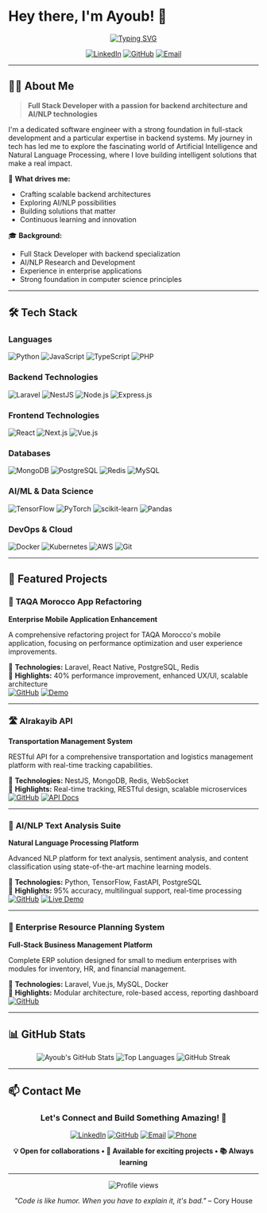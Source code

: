 # Hey there, I'm Ayoub! 👋

<div align="center">
  
[![Typing SVG](https://readme-typing-svg.herokuapp.com?font=Fira+Code&size=30&pause=1000&color=36BCF7FF&width=600&lines=Full+Stack+Developer;Backend+Specialist;AI%2FNLP+Enthusiast;Problem+Solver)](https://git.io/typing-svg)

[![LinkedIn](https://img.shields.io/badge/LinkedIn-0077B5?style=for-the-badge&logo=linkedin&logoColor=white)](https://linkedin.com/in/ayoub-abh)
[![GitHub](https://img.shields.io/badge/GitHub-100000?style=for-the-badge&logo=github&logoColor=white)](https://github.com/Ayoub-ABH)
[![Email](https://img.shields.io/badge/Email-D14836?style=for-the-badge&logo=gmail&logoColor=white)](mailto:ayoub.abh@example.com)

</div>

---

## 👨‍💻 About Me

> **Full Stack Developer with a passion for backend architecture and AI/NLP technologies**

I'm a dedicated software engineer with a strong foundation in full-stack development and a particular expertise in backend systems. My journey in tech has led me to explore the fascinating world of Artificial Intelligence and Natural Language Processing, where I love building intelligent solutions that make a real impact.

🎯 **What drives me:**
- Crafting scalable backend architectures
- Exploring AI/NLP possibilities
- Building solutions that matter
- Continuous learning and innovation

🎓 **Background:**
- Full Stack Developer with backend specialization
- AI/NLP Research and Development
- Experience in enterprise applications
- Strong foundation in computer science principles

---

## 🛠️ Tech Stack

### **Languages**
![Python](https://img.shields.io/badge/Python-3776AB?style=for-the-badge&logo=python&logoColor=white)
![JavaScript](https://img.shields.io/badge/JavaScript-F7DF1E?style=for-the-badge&logo=javascript&logoColor=black)
![TypeScript](https://img.shields.io/badge/TypeScript-007ACC?style=for-the-badge&logo=typescript&logoColor=white)
![PHP](https://img.shields.io/badge/PHP-777BB4?style=for-the-badge&logo=php&logoColor=white)

### **Backend Technologies**
![Laravel](https://img.shields.io/badge/Laravel-FF2D20?style=for-the-badge&logo=laravel&logoColor=white)
![NestJS](https://img.shields.io/badge/NestJS-E0234E?style=for-the-badge&logo=nestjs&logoColor=white)
![Node.js](https://img.shields.io/badge/Node.js-43853D?style=for-the-badge&logo=node.js&logoColor=white)
![Express.js](https://img.shields.io/badge/Express.js-404D59?style=for-the-badge&logo=express&logoColor=white)

### **Frontend Technologies**
![React](https://img.shields.io/badge/React-20232A?style=for-the-badge&logo=react&logoColor=61DAFB)
![Next.js](https://img.shields.io/badge/Next.js-000000?style=for-the-badge&logo=nextdotjs&logoColor=white)
![Vue.js](https://img.shields.io/badge/Vue.js-35495E?style=for-the-badge&logo=vue.js&logoColor=4FC08D)

### **Databases**
![MongoDB](https://img.shields.io/badge/MongoDB-4EA94B?style=for-the-badge&logo=mongodb&logoColor=white)
![PostgreSQL](https://img.shields.io/badge/PostgreSQL-316192?style=for-the-badge&logo=postgresql&logoColor=white)
![Redis](https://img.shields.io/badge/Redis-DC382D?style=for-the-badge&logo=redis&logoColor=white)
![MySQL](https://img.shields.io/badge/MySQL-00000F?style=for-the-badge&logo=mysql&logoColor=white)

### **AI/ML & Data Science**
![TensorFlow](https://img.shields.io/badge/TensorFlow-FF6F00?style=for-the-badge&logo=tensorflow&logoColor=white)
![PyTorch](https://img.shields.io/badge/PyTorch-EE4C2C?style=for-the-badge&logo=pytorch&logoColor=white)
![scikit-learn](https://img.shields.io/badge/scikit--learn-F7931E?style=for-the-badge&logo=scikit-learn&logoColor=white)
![Pandas](https://img.shields.io/badge/pandas-150458?style=for-the-badge&logo=pandas&logoColor=white)

### **DevOps & Cloud**
![Docker](https://img.shields.io/badge/Docker-2496ED?style=for-the-badge&logo=docker&logoColor=white)
![Kubernetes](https://img.shields.io/badge/Kubernetes-326CE5?style=for-the-badge&logo=kubernetes&logoColor=white)
![AWS](https://img.shields.io/badge/Amazon_AWS-FF9900?style=for-the-badge&logo=amazonaws&logoColor=white)
![Git](https://img.shields.io/badge/Git-F05032?style=for-the-badge&logo=git&logoColor=white)

---

## 📂 Featured Projects

### 🚗 **TAQA Morocco App Refactoring**
**Enterprise Mobile Application Enhancement**

A comprehensive refactoring project for TAQA Morocco's mobile application, focusing on performance optimization and user experience improvements.

🔧 **Technologies:** Laravel, React Native, PostgreSQL, Redis  
🎯 **Highlights:** 40% performance improvement, enhanced UX/UI, scalable architecture  
[![GitHub](https://img.shields.io/badge/GitHub-100000?style=flat-square&logo=github&logoColor=white)](https://github.com/Ayoub-ABH/taqa-morocco)
[![Demo](https://img.shields.io/badge/Demo-FF5722?style=flat-square&logo=web&logoColor=white)](https://demo-link.com)

---

### 🛣️ **Alrakayib API**
**Transportation Management System**

RESTful API for a comprehensive transportation and logistics management platform with real-time tracking capabilities.

🔧 **Technologies:** NestJS, MongoDB, Redis, WebSocket  
🎯 **Highlights:** Real-time tracking, RESTful design, scalable microservices  
[![GitHub](https://img.shields.io/badge/GitHub-100000?style=flat-square&logo=github&logoColor=white)](https://github.com/Ayoub-ABH/alrakayib-api)
[![API Docs](https://img.shields.io/badge/API_Docs-4CAF50?style=flat-square&logo=swagger&logoColor=white)](https://api-docs-link.com)

---

### 🤖 **AI/NLP Text Analysis Suite**
**Natural Language Processing Platform**

Advanced NLP platform for text analysis, sentiment analysis, and content classification using state-of-the-art machine learning models.

🔧 **Technologies:** Python, TensorFlow, FastAPI, PostgreSQL  
🎯 **Highlights:** 95% accuracy, multilingual support, real-time processing  
[![GitHub](https://img.shields.io/badge/GitHub-100000?style=flat-square&logo=github&logoColor=white)](https://github.com/Ayoub-ABH/nlp-suite)
[![Live Demo](https://img.shields.io/badge/Live_Demo-FF6B6B?style=flat-square&logo=vercel&logoColor=white)](https://nlp-demo.com)

---

### 💼 **Enterprise Resource Planning System**
**Full-Stack Business Management Platform**

Complete ERP solution designed for small to medium enterprises with modules for inventory, HR, and financial management.

🔧 **Technologies:** Laravel, Vue.js, MySQL, Docker  
🎯 **Highlights:** Modular architecture, role-based access, reporting dashboard  
[![GitHub](https://img.shields.io/badge/GitHub-100000?style=flat-square&logo=github&logoColor=white)](https://github.com/Ayoub-ABH/erp-system)

---

## 📊 GitHub Stats

<div align="center">

<img src="https://github-readme-stats.vercel.app/api?username=Ayoub-ABH&show_icons=true&theme=tokyonight&hide_border=true&count_private=true" alt="Ayoub's GitHub Stats" />

<img src="https://github-readme-stats.vercel.app/api/top-langs/?username=Ayoub-ABH&layout=compact&theme=tokyonight&hide_border=true&langs_count=8" alt="Top Languages" />

<img src="https://github-readme-streak-stats.herokuapp.com/?user=Ayoub-ABH&theme=tokyonight&hide_border=true" alt="GitHub Streak" />

</div>

---

## 📫 Contact Me

<div align="center">

### Let's Connect and Build Something Amazing! 🚀

[![LinkedIn](https://img.shields.io/badge/LinkedIn-0077B5?style=for-the-badge&logo=linkedin&logoColor=white)](https://linkedin.com/in/ayoub-abh)
[![GitHub](https://img.shields.io/badge/GitHub-100000?style=for-the-badge&logo=github&logoColor=white)](https://github.com/Ayoub-ABH)
[![Email](https://img.shields.io/badge/Email-D14836?style=for-the-badge&logo=gmail&logoColor=white)](mailto:ayoub.abh@example.com)
[![Phone](https://img.shields.io/badge/Phone-25D366?style=for-the-badge&logo=whatsapp&logoColor=white)](tel:+1234567890)

**💡 Open for collaborations • 🎯 Available for exciting projects • 📚 Always learning**

---

<img src="https://komarev.com/ghpvc/?username=Ayoub-ABH&color=blueviolet&style=flat-square&label=Profile+Views" alt="Profile views" />

*"Code is like humor. When you have to explain it, it's bad."* – Cory House

</div>
